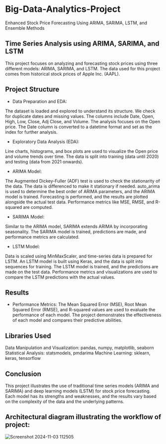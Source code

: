 # Big-Data-Analytics-Project
Enhanced Stock Price Forecasting Using ARIMA, SARIMA, LSTM, and Ensemble Methods

## Time Series Analysis using ARIMA, SARIMA, and LSTM
This project focuses on analyzing and forecasting stock prices using three different models: ARIMA, SARIMA, and LSTM. The data used for this project comes from historical stock prices of Apple Inc. (AAPL).

## Project Structure
- Data Preparation and EDA:

The dataset is loaded and explored to understand its structure. We check for duplicate dates and missing values.
The columns include Date, Open, High, Low, Close, Adj Close, and Volume. The analysis focuses on the Open price.
The Date column is converted to a datetime format and set as the index for further analysis.

- Exploratory Data Analysis (EDA):

Line charts, histograms, and box plots are used to visualize the Open price and volume trends over time.
The data is split into training (data until 2020) and testing (data from 2021 onwards).

- ARIMA Model:

The Augmented Dickey-Fuller (ADF) test is used to check the stationarity of the data. The data is differenced to make it stationary if needed.
auto_arima is used to determine the best order of ARIMA parameters, and the ARIMA model is trained.
Forecasting is performed, and the results are plotted alongside the actual test data. Performance metrics like MSE, RMSE, and R-squared are computed.

- SARIMA Model:

Similar to the ARIMA model, SARIMA extends ARIMA by incorporating seasonality.
The SARIMA model is trained, predictions are made, and performance metrics are calculated.

- LSTM Model:

Data is scaled using MinMaxScaler, and time-series data is prepared for LSTM.
An LSTM model is built using Keras, and the data is split into sequences for training.
The LSTM model is trained, and the predictions are made on the test data.
Performance metrics and visualizations are used to compare the LSTM predictions with the actual values.

## Results
- Performance Metrics:
The Mean Squared Error (MSE), Root Mean Squared Error (RMSE), and R-squared values are used to evaluate the performance of each model.
The project demonstrates the effectiveness of each model and compares their predictive abilities.

## Libraries Used
Data Manipulation and Visualization: pandas, numpy, matplotlib, seaborn
Statistical Analysis: statsmodels, pmdarima
Machine Learning: sklearn, keras, tensorflow


## Conclusion
This project illustrates the use of traditional time series models (ARIMA and SARIMA) and deep learning models (LSTM) for stock price forecasting. Each model has its strengths and weaknesses, and the results vary based on the complexity of the data and the underlying patterns.


## Architectural diagram illustrating the workflow of project:

![Screenshot 2024-11-03 112505](https://github.com/user-attachments/assets/d88f920c-e24e-495b-9de1-6fb7cf5c0901)


